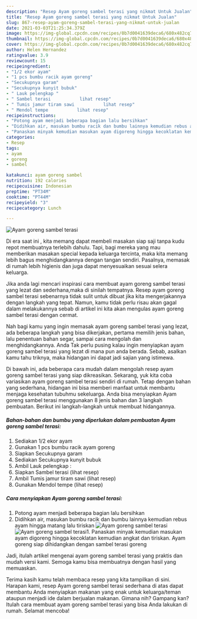 ```yaml
---
description: "Resep Ayam goreng sambel terasi yang nikmat Untuk Jualan"
title: "Resep Ayam goreng sambel terasi yang nikmat Untuk Jualan"
slug: 867-resep-ayam-goreng-sambel-terasi-yang-nikmat-untuk-jualan
date: 2021-03-03T21:25:34.379Z
image: https://img-global.cpcdn.com/recipes/0b7d0041639deca6/680x482cq70/ayam-goreng-sambel-terasi-foto-resep-utama.jpg
thumbnail: https://img-global.cpcdn.com/recipes/0b7d0041639deca6/680x482cq70/ayam-goreng-sambel-terasi-foto-resep-utama.jpg
cover: https://img-global.cpcdn.com/recipes/0b7d0041639deca6/680x482cq70/ayam-goreng-sambel-terasi-foto-resep-utama.jpg
author: Helen Hernandez
ratingvalue: 3.9
reviewcount: 15
recipeingredient:
- "1/2 ekor ayam"
- "1 pcs bumbu racik ayam goreng"
- "Secukupnya garam"
- "Secukupnya kunyit bubuk"
- " Lauk pelengkap "
- " Sambel terasi           lihat resep"
- " Tumis jamur tiram sawi           lihat resep"
- " Mendol tempe           lihat resep"
recipeinstructions:
- "Potong ayam menjadi beberapa bagian lalu bersihkan"
- "Didihkan air, masukan bumbu racik dan bumbu lainnya kemudian rebus ayam hingga matang lalu tiriskan"
- "Panaskan minyak kemudian masukan ayam digoreng hingga kecoklatan kemudian angkat dan tiriskan. Ayam goreng siap dihidangkan dengan sambel terasi goreng"
categories:
- Resep
tags:
- ayam
- goreng
- sambel

katakunci: ayam goreng sambel 
nutrition: 192 calories
recipecuisine: Indonesian
preptime: "PT34M"
cooktime: "PT44M"
recipeyield: "3"
recipecategory: Lunch

---
```



![Ayam goreng sambel terasi](https://img-global.cpcdn.com/recipes/0b7d0041639deca6/680x482cq70/ayam-goreng-sambel-terasi-foto-resep-utama.jpg)

Di era  saat ini , kita memang dapat membeli masakan siap saji tanpa kudu repot membuatnya terlebih dahulu. Tapi, bagi mereka yang mau memberikan masakan special kepada keluarga tercinta, maka kita memang lebih bagus menghidangkannya dengan tangan sendiri. Pasalnya, memasak di rumah lebih higienis dan juga dapat menyesuaikan sesuai selera keluarga.

Jika anda lagi mencari inspirasi cara membuat ayam goreng sambel terasi yang lezat dan sederhana,maka di sinilah tempatnya. Resep ayam goreng sambel terasi  sebenarnya tidak sulit untuk dibuat jika kita mengerjakannya dengan langkah yang tepat. Namun, kamu tidak perlu risau akan gagal dalam melakukannya 
sebab di artikel ini kita akan mengulas ayam goreng sambel terasi dengan cermat.  



Nah bagi kamu yang ingin memasak ayam goreng sambel terasi yang lezat, ada beberapa langkah yang bisa dikerjakan, pertama memilih jenis bahan, lalu penentuan bahan segar, sampai cara mengolah dan menghidangkannya. Anda Tak perlu pusing kalau ingin menyiapkan ayam goreng sambel terasi yang lezat di mana pun anda berada. Sebab, asalkan kamu  tahu triknya, maka hidangan ini dapat jadi sajian yang istimewa.

Di bawah ini, ada beberapa cara mudah dalam mengolah resep ayam goreng sambel terasi yang siap dikreasikan. Sekarang, yuk kita coba variasikan ayam goreng sambel terasi sendiri di rumah. Tetap dengan bahan yang sederhana, hidangan ini bisa memberi manfaat untuk membantu menjaga kesehatan tubuhmu sekeluarga. Anda bisa menyiapkan Ayam goreng sambel terasi menggunakan 8 jenis bahan dan 3 langkah pembuatan. Berikut ini langkah-langkah untuk membuat hidangannya.

<!--inarticleads1-->

##### Bahan-bahan dan bumbu yang diperlukan dalam pembuatan Ayam goreng sambel terasi:

1. Sediakan 1/2 ekor ayam
1. Gunakan 1 pcs bumbu racik ayam goreng
1. Siapkan Secukupnya garam
1. Sediakan Secukupnya kunyit bubuk
1. Ambil  Lauk pelengkap :
1. Siapkan  Sambel terasi           (lihat resep)
1. Ambil  Tumis jamur tiram sawi           (lihat resep)
1. Gunakan  Mendol tempe           (lihat resep)




<!--inarticleads2-->

##### Cara menyiapkan Ayam goreng sambel terasi:

1. Potong ayam menjadi beberapa bagian lalu bersihkan
1. Didihkan air, masukan bumbu racik dan bumbu lainnya kemudian rebus ayam hingga matang lalu tiriskan
<img src="https://img-global.cpcdn.com/steps/e04dc110146744b5/160x128cq70/ayam-goreng-sambel-terasi-langkah-memasak-2-foto.jpg" alt="Ayam goreng sambel terasi"><img src="https://img-global.cpcdn.com/steps/d857cd4843f0ebab/160x128cq70/ayam-goreng-sambel-terasi-langkah-memasak-2-foto.jpg" alt="Ayam goreng sambel terasi">1. Panaskan minyak kemudian masukan ayam digoreng hingga kecoklatan kemudian angkat dan tiriskan. Ayam goreng siap dihidangkan dengan sambel terasi goreng




Jadi, itulah artikel mengenai  ayam goreng sambel terasi  yang praktis dan mudah versi kami. Semoga kamu bisa membuatnya dengan hasil yang memuaskan. 

Terima kasih kamu telah membaca resep yang kita tampilkan di sini. Harapan kami, resep  Ayam goreng sambel terasi sederhana di atas dapat membantu Anda menyiapkan makanan yang enak untuk keluarga/teman ataupun menjadi ide dalam berjualan makanan. Gimana nih? Gampang kan? Itulah cara membuat ayam goreng sambel terasi yang bisa Anda lakukan di rumah. Selamat mencoba!

